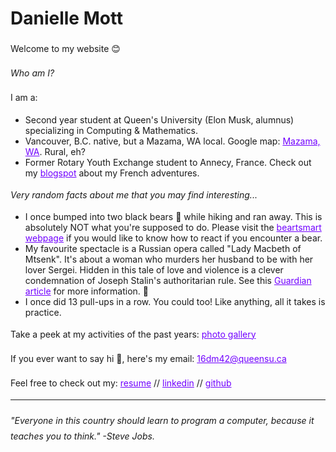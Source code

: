 <style> h1 a {display: none;} .container-lg {min-width: 200px; max-width: 680px; padding: 45px;} h1 {font-style: bold;} h3,h4,h5,h6,p {line-height: 1.8em;} a {color: #7100FF} </style>

# Danielle Mott

Welcome to my website 😊

*Who am I?*

I am a:
* Second year student at Queen's University (Elon Musk, alumnus) specializing in Computing & Mathematics.
* Vancouver, B.C. native, but a Mazama, WA local. Google map: [Mazama, WA](https://www.google.com/maps/dir//Mazama,+Winthrop,+Washington,+%C3%89tats-Unis/@48.5920655,-120.4740241,19140m/data=!3m1!1e3!4m9!4m8!1m0!1m5!1m1!1s0x5483537fbb9e3e41:0x73f3b923e86b8876!2m2!1d-120.4039844!2d48.5920867!3e0). Rural, eh?
* Former Rotary Youth Exchange student to Annecy, France. Check out my [blogspot](http://dmottinfrance.blogspot.com) about my French adventures.

*Very random facts about me that you may find interesting...*

* I once bumped into two black bears 🐻 while hiking and ran away. This is absolutely NOT what you're supposed to do. Please visit the [beartsmart webpage](http://www.bearsmart.com/play/bear-encounters/) if you would like to know how to react if you encounter a bear. 
* My favourite spectacle is a Russian opera called "Lady Macbeth of Mtsenk". It's about a woman who murders her husband to be with her lover Sergei. Hidden in this tale of love and violence is a clever condemnation of Joseph Stalin's authoritarian rule. See this [Guardian article](https://www.theguardian.com/music/2004/mar/26/classicalmusicandopera.russia) for more information. 👀
* I once did 13 pull-ups in a row. You could too! Like anything, all it takes is practice. 

Take a peek at my activities of the past years: [photo gallery](https://daniellemott.github.io/photoGallery)

If you ever want to say hi 👋, here's my email: [16dm42@queensu.ca](mailto:16dm42@queensu.ca)

Feel free to check out my:  [resume](https://drive.google.com/open?id=16DGcDjEsy2ntxFwoKicJRZ_4FqiUV17J)
//
[linkedin](https://www.linkedin.com/in/danielle-mott-a8855b171/)
//
[github](https://github.com/daniellemott)

--- 
###### _"Everyone in this country should learn to program a computer, because it teaches you to think." -Steve Jobs._
